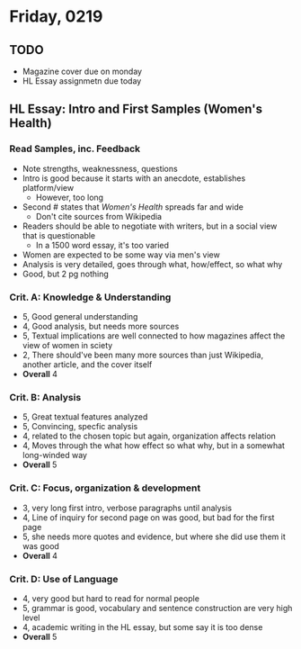 # Friday, 0219

## TODO

- Magazine cover due on monday
- HL Essay assignmetn due today

## HL Essay: Intro and First Samples (Women's Health)

### Read Samples, inc. Feedback

- Note strengths, weaknessness, questions
- Intro is good because it starts with an anecdote, establishes platform/view
  - However, too long
- Second # states that _Women's Health_ spreads far and wide
  - Don't cite sources from Wikipedia
- Readers should be able to negotiate with writers, but in a social view that is questionable
  - In a 1500 word essay, it's too varied
- Women are expected to be some way via men's view
- Analysis is very detailed, goes through what, how/effect, so what why
- Good, but 2 pg nothing

### Crit. A: Knowledge & Understanding

- 5, Good general understanding
- 4, Good analysis, but needs more sources
- 5, Textual implications are well connected to how magazines affect the view of women in sciety
- 2, There should've been many more sources than just Wikipedia, another article, and the cover itself
- **Overall** 4

### Crit. B: Analysis

- 5, Great textual features analyzed
- 5, Convincing, specfic analysis
- 4, related to the chosen topic but again, organization affects relation
- 4, Moves through the what how effect so what why, but in a somewhat long-winded way
- **Overall** 5

### Crit. C: Focus, organization & development

- 3, very long first intro, verbose paragraphs until analysis
- 4, Line of inquiry for second page on was good, but bad for the first page
- 5, she needs more quotes and evidence, but where she did use them it was good
- **Overall** 4

### Crit. D: Use of Language

- 4, very good but hard to read for normal people
- 5, grammar is good, vocabulary and sentence construction are very high level
- 4, academic writing in the HL essay, but some say it is too dense
- **Overall** 5
